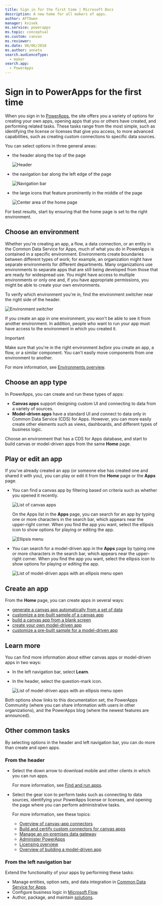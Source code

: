 ```yaml
---
title: Sign in for the first time | Microsoft Docs
description: A new home for all makers of apps.
author: AFTOwen
manager: kvivek
ms.service: powerapps
ms.topic: conceptual
ms.custom: canvas
ms.reviewer: 
ms.date: 08/06/2018
ms.author: anneta
search.audienceType: 
  - maker
search.app: 
  - PowerApps
---
```

# Sign in to PowerApps for the first time

When you sign in to [PowerApps](https://web.powerapps.com?utm_source=padocs&utm_medium=linkinadoc&utm_campaign=referralsfromdoc), the site offers you a variety of options for creating your own apps, opening apps that you or others have created, and performing related tasks. These tasks range from the most simple, such as identifying the license or licenses that give you access, to more advanced capabilities, such as creating custom connections to specific data sources.

You can select options in three general areas:

- the header along the top of the page

    ![Header](media/intro-maker-portal/header.png)

- the navigation bar along the left edge of the page

    ![Navigation bar](media/intro-maker-portal/nav-bar.png)

- the large icons that feature prominently in the middle of the page

    ![Center area of the home page](media/intro-maker-portal/center-area.png)

For best results, start by ensuring that the home page is set to the right environment.

## Choose an environment

Whether you're creating an app, a flow, a data connection, or an entity in the Common Data Service for Apps, much of what you do in PowerApps is contained in a specific environment. Environments create boundaries between different types of work; for example, an organization might have separate environments for different departments. Many organizations use environments to separate apps that are still being developed from those that are ready for widespread use. You might have access to multiple environments or only one and, if you have appropriate permissions, you might be able to create your own environments.

To verify which environment you're in, find the environment switcher near the right side of the header.

![Environment switcher](media/intro-maker-portal/environment-switcher.png)

If you create an app in one environment, you won't be able to see it from another environment. In addition, people who want to run your app must have access to the environment in which you created it.

> [!IMPORTANT]
> Make sure that you're in the right environment *before* you create an app, a flow, or a similar component. You can't easily move components from one environment to another.

For more information, see [Environments overview](../../administrator/environments-overview.md).

## Choose an app type

In PowerApps, you can create and run these types of apps:

- **Canvas apps** support designing custom UI and connecting to data from a variety of sources.
- **Model-driven apps** have a standard UI and connect to data only in Common Data Service (CDS) for Apps. However, you can more easily create other elements such as views, dashboards, and different types of business logic.

Choose an environment that has a CDS for Apps database, and start to build canvas or model-driven apps from the same **Home** page.



## Play or edit an app

If you've already created an app (or someone else has created one and shared it with you), you can play or edit it from the **Home** page or the **Apps** page.

- You can find a canvas app by filtering based on criteria such as whether you opened it recently.

    ![List of canvas apps](media/intro-maker-portal/org-apps.png)

    On the Apps list in the **Apps** page, you can search for an app by typing one or more characters in the search bar, which appears near the upper-right corner. When you find the app you want, select the ellipsis icon to show options for playing or editing the app.

    ![Ellipsis menu](media/intro-maker-portal/ellipsis-menu.png)

- You can search for a model-driven app in the **Apps** page by typing one or more characters in the search bar, which appears near the upper-right corner. When you find the app you want, select the ellipsis icon to show options for playing or editing the app.

    ![List of model-driven apps with an ellipsis menu open](media/intro-maker-portal/model-driven-list.png)

## Create an app

From the **Home** page, you can create apps in several ways:

- [generate a canvas app automatically from a set of data](data-platform-create-app.md)
- [customize a pre-built sample of a canvas app](open-and-run-a-sample-app.md)
- [build a canvas app from a blank screen](data-platform-create-app-scratch.md)
- [create your own model-driven app](../model-driven-apps/overview-model-driven-samples.md)
- [customize a pre-built sample for a model-driven app](../model-driven-apps/build-first-model-driven-app.md)

## Learn more

You can find more information about either canvas apps or model-driven apps in two ways:

- In the left navigation bar, select **Learn**.
- In the header, select the question-mark icon.

    ![List of model-driven apps with an ellipsis menu open](media/intro-maker-portal/help-icon.png)

Both options show links to this documentation set, the PowerApps Community (where you can share information with users in other organizations), and the PowerApps blog (where the newest features are announced).

## Other common tasks

By selecting options in the header and left navigation bar, you can do more than create and open apps.

### From the header

- Select the down arrow to download mobile and other clients in which you can run apps.

    For more information, see [Find and run apps](../../user/index.md).

- Select the gear icon to perform tasks such as connecting to data sources, identifying your PowerApps license or licenses, and opening the page where you can perform administrative tasks.

    For more information, see these topics:

  - [Overview of canvas-app connectors](connections-list.md)
  - [Build and certify custom connectors for canvas apps](register-custom-api.md)
  - [Manage an on-premises data gateway](gateway-management.md)
  - [Administer PowerApps](../../administrator/index.md)
  - [Licensing overview](../../administrator/pricing-billing-skus.md)
  - [Overview of building a model-driven app](../model-driven-apps/model-driven-app-overview.md)

### From the left navigation bar

Extend the functionality of your apps by performing these tasks:

- Manage entities, option sets, and data integration in [Common Data Service for Apps](../common-data-service/data-platform-intro.md).
- Configure business logic in [Microsoft Flow](https://docs.microsoft.com/flow/getting-started).
- Author, package, and maintain [solutions](../../developer/common-data-service/introduction-solutions.md).
